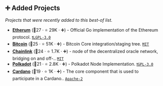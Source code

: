 ## ➕ Added Projects

_Projects that were recently added to this best-of list._

- <b><a href="https://github.com/ethereum/go-ethereum">Etherum</a></b> (🥇27 ·  ⭐ 29K · ➕) - Official Go implementation of the Ethereum protocol. <code><a href="http://bit.ly/37RvQcA">❗️LGPL-3.0</a></code>
- <b><a href="https://github.com/bitcoin/bitcoin">Bitcoin</a></b> (🥉25 ·  ⭐ 51K · ➕) - Bitcoin Core integration/staging tree. <code><a href="http://bit.ly/34MBwT8">MIT</a></code>
- <b><a href="https://github.com/smartcontractkit/chainlink">Chainlink</a></b> (🥇24 ·  ⭐ 1.7K · ➕) - node of the decentralized oracle network, bridging on and off-.. <code><a href="http://bit.ly/34MBwT8">MIT</a></code>
- <b><a href="https://github.com/paritytech/polkadot">Polkadot</a></b> (🥉21 ·  ⭐ 2.8K · ➕) - Polkadot Node Implementation. <code><a href="http://bit.ly/2M0xdwT">❗️GPL-3.0</a></code>
- <b><a href="https://github.com/input-output-hk/cardano-node">Cardano</a></b> (🥉19 ·  ⭐ 1K · ➕) - The core component that is used to participate in a Cardano.. <code><a href="http://bit.ly/3nYMfla">Apache-2</a></code>

